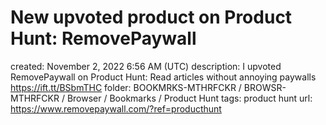 # New upvoted product on Product Hunt: RemovePaywall

created: November 2, 2022 6:56 AM (UTC)
description: I upvoted RemovePaywall on Product Hunt: Read articles without annoying paywalls https://ift.tt/BSbmTHC
folder: BOOKMRKS-MTHRFCKR / BROWSR-MTHRFCKR / Browser / Bookmarks / Product Hunt
tags: product hunt
url: https://www.removepaywall.com/?ref=producthunt